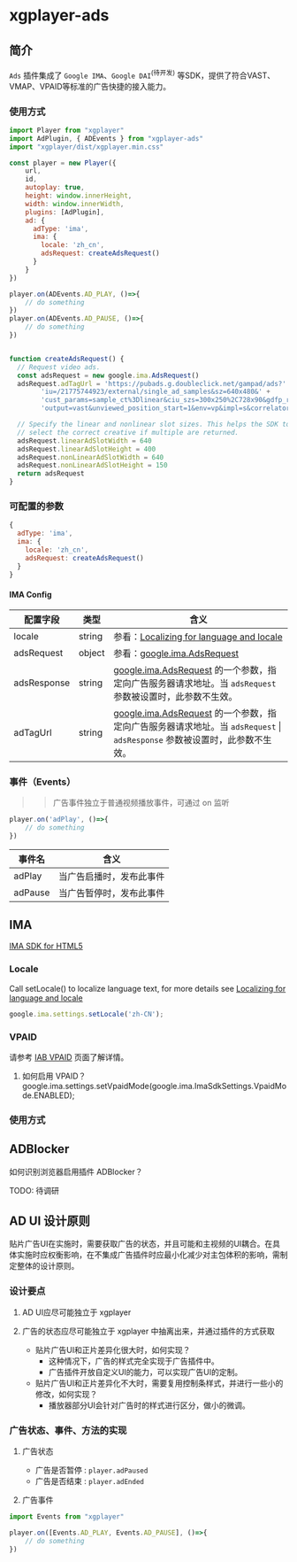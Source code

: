 # xgplayer-ads

## 简介

`Ads` 插件集成了 `Google IMA`、`Google DAI`<sup>(待开发)</sup> 等SDK，提供了符合VAST、VMAP、VPAID等标准的广告快捷的接入能力。

### 使用方式

```javascript
import Player from "xgplayer"
import AdPlugin, { ADEvents } from "xgplayer-ads"
import "xgplayer/dist/xgplayer.min.css"

const player = new Player({
    url,
    id,
    autoplay: true,
    height: window.innerHeight,
    width: window.innerWidth,
    plugins: [AdPlugin],
    ad: {
      adType: 'ima',
      ima: {
        locale: 'zh_cn',
        adsRequest: createAdsRequest()
      }
    }
})

player.on(ADEvents.AD_PLAY, ()=>{
    // do something
})
player.on(ADEvents.AD_PAUSE, ()=>{
    // do something
})


function createAdsRequest() {
  // Request video ads.
  const adsRequest = new google.ima.AdsRequest()
  adsRequest.adTagUrl = 'https://pubads.g.doubleclick.net/gampad/ads?' +
        'iu=/21775744923/external/single_ad_samples&sz=640x480&' +
        'cust_params=sample_ct%3Dlinear&ciu_szs=300x250%2C728x90&gdfp_req=1&' +
        'output=vast&unviewed_position_start=1&env=vp&impl=s&correlator='

  // Specify the linear and nonlinear slot sizes. This helps the SDK to
  // select the correct creative if multiple are returned.
  adsRequest.linearAdSlotWidth = 640
  adsRequest.linearAdSlotHeight = 400
  adsRequest.nonLinearAdSlotWidth = 640
  adsRequest.nonLinearAdSlotHeight = 150
  return adsRequest
}

```


### 可配置的参数

```javascript
{
  adType: 'ima',
  ima: {
    locale: 'zh_cn',
    adsRequest: createAdsRequest()
  }
}
```

#### IMA Config
| 配置字段 | 类型 | 含义 |
| ------ | -------- | ----- |
| locale | string | 参看：[Localizing for language and locale](https://developers.google.com/interactive-media-ads/docs/sdks/html5/client-side/localization) |
| adsRequest | object | 参看：[google.ima.AdsRequest](https://developers.google.com/interactive-media-ads/docs/sdks/html5/client-side/reference/js/google.ima.AdsRequest) |
| adsResponse | string | [google.ima.AdsRequest](https://developers.google.com/interactive-media-ads/docs/sdks/html5/client-side/reference/js/google.ima.AdsRequest) 的一个参数，指定向广告服务器请求地址。当 `adsRequest` 参数被设置时，此参数不生效。 |
| adTagUrl | string | [google.ima.AdsRequest](https://developers.google.com/interactive-media-ads/docs/sdks/html5/client-side/reference/js/google.ima.AdsRequest) 的一个参数，指定向广告服务器请求地址。当 `adsRequest` \| `adsResponse` 参数被设置时，此参数不生效。 |


### 事件（Events）

>> 广告事件独立于普通视频播放事件，可通过 on 监听

```javascript
player.on('adPlay', ()=>{
    // do something
})
```

| 事件名 | 含义 |
| ------ | ----- |
| adPlay | 当广告启播时，发布此事件 |
| adPause | 当广告暂停时，发布此事件 |

## IMA

[IMA SDK for HTML5](https://developers.google.com/interactive-media-ads/docs/sdks/html5/client-side)

### Locale

Call setLocale() to localize language text, for more details see [Localizing for language and locale](https://developers.google.com/interactive-media-ads/docs/sdks/html5/client-side/localization)

```javascript
google.ima.settings.setLocale('zh-CN');
```

### VPAID

请参考 [IAB VPAID](https://iabtechlab.com/standards/video-player-ad-interface-definition-vpaid/) 页面了解详情。

1. 如何启用 VPAID？
google.ima.settings.setVpaidMode(google.ima.ImaSdkSettings.VpaidMode.ENABLED);

### 使用方式


## ADBlocker

如何识别浏览器启用插件 ADBlocker？

TODO: 待调研

## AD UI 设计原则

贴片广告UI在实施时，需要获取广告的状态，并且可能和主视频的UI耦合。在具体实施时应权衡影响，在不集成广告插件时应最小化减少对主包体积的影响，需制定整体的设计原则。

### 设计要点
1. AD UI应尽可能独立于 xgplayer 
2. 广告的状态应尽可能独立于 xgplayer 中抽离出来，并通过插件的方式获取
    
    - 贴片广告UI和正片差异化很大时，如何实现？
        - 这种情况下，广告的样式完全实现于广告插件中。
        - 广告插件开放自定义UI的能力，可以实现广告UI的定制。
    - 贴片广告UI和正片差异化不大时，需要复用控制条样式，并进行一些小的修改，如何实现？
        - 播放器部分UI会针对广告时的样式进行区分，做小的微调。


### 广告状态、事件、方法的实现

1. 广告状态

    - 广告是否暂停 : `player.adPaused`
    - 广告是否结束 : `player.adEnded`

1. 广告事件

```JavaScript
import Events from "xgplayer"

player.on([Events.AD_PLAY, Events.AD_PAUSE], ()=>{
    // do something
})
```